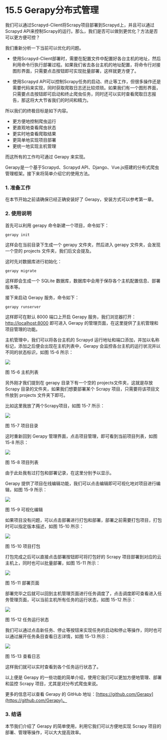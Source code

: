 # 15.5 Gerapy分布式管理

我们可以通过Scrapyd-Client将Scrapy项目部署到Scrapyd上，并且可以通过Scrapyd API来控制Scrapy的运行。那么，我们是否可以做到更优化？方法是否可以更方便可控？

我们重新分析一下当前可以优化的问题。

* 使用Scrapyd-Client部署时，需要在配置文件中配置好各台主机的地址，然后利用命令行执行部署过程。如果我们省去各台主机的地址配置，将命令行对接图形界面，只需要点击按钮即可实现批量部署，这样就更方便了。

* 使用Scrapyd API可以控制Scrapy任务的启动、终止等工作，但很多操作还是需要代码来实现，同时获取爬取日志还比较烦琐。如果我们有一个图形界面，只需要点击按钮即可启动和终止爬虫任务，同时还可以实时查看爬取日志报告，那这将大大节省我们的时间和精力。

所以我们的终极目标是如下内容。

* 更方便地控制爬虫运行
* 更直观地查看爬虫状态
* 更实时地查看爬取结果
* 更简单地实现项目部署
* 更统一地实现主机管理

而这所有的工作均可通过 Gerapy 来实现。

Gerapy是一个基于Scrapyd、Scrapyd API、Django、Vue.js搭建的分布式爬虫管理框架。接下来将简单介绍它的使用方法。

### 1. 准备工作

在本节开始之前请确保已经正确安装好了 Gerapy，安装方式可以参考第一章。

### 2. 使用说明

首先可以利用 gerapy 命令新建一个项目，命令如下：

```
gerapy init
```

这样会在当前目录下生成一个 gerapy 文件夹，然后进入 gerapy 文件夹，会发现一个空的 projects 文件夹，我们后文会提及。

这时先对数据库进行初始化：

```
gerapy migrate
```

这样即会生成一个 SQLite 数据库，数据库中会用于保存各个主机配置信息、部署版本等。

接下来启动 Gerapy 服务，命令如下：

```
gerapy runserver
```

这样即可在默认 8000 端口上开启 Gerapy 服务，我们浏览器打开：[http://localhost:8000](http://localhost:8000) 即可进入 Gerapy 的管理页面，在这里提供了主机管理和项目管理的功能。

主机管理中，我们可以将各台主机的 Scrapyd 运行地址和端口添加，并加以名称标记，添加之后便会出现在主机列表中，Gerapy 会监控各台主机的运行状况并以不同的状态标识，如图 15-6 所示：

![](./assets/15-6.jpg)

图 15-6 主机列表

另外刚才我们提到在 gerapy 目录下有一个空的 projects文件夹，这就是存放 Scrapy 目录的文件夹，如果我们想要部署某个 Scrapy 项目，只需要将该项目文件放到 projects 文件夹下即可。

比如这里我放了两个Scrapy项目，如图 15-7 所示：

![](./assets/15-7.jpg)

图 15-7 项目目录

这时重新回到 Gerapy 管理界面，点击项目管理，即可看到当前项目列表，如图 15-8 所示：

![](./assets/15-8.jpg)

图 15-8 项目列表

由于此处我有过打包和部署记录，在这里分别予以显示。

Gerapy 提供了项目在线编辑功能，我们可以点击编辑即可可视化地对项目进行编辑，如图 15-9 所示：

![](./assets/15-9.jpg)

图 15-9 可视化编辑

如果项目没有问题，可以点击部署进行打包和部署，部署之前需要打包项目，打包时可以指定版本描述，如图 15-10 所示：

![](./assets/15-10.jpg)

图 15-10 项目打包

打包完成之后可以直接点击部署按钮即可将打包好的 Scrapy 项目部署到对应的云主机上，同时也可以批量部署，如图 15-11 所示：

![](./assets/15-11.jpg)

图 15-11 部署页面

部署完毕之后就可以回到主机管理页面进行任务调度了，点击调度即可查看进入任务管理页面，可以当前主机所有任务的运行状态，如图 15-12 所示：

![](./assets/15-12.jpg)

图 15-12 任务运行状态

我们可以通过点击新任务、停止等按钮来实现任务的启动和停止等操作，同时也可以通过展开任务条目查看日志详情，如图 15-13 所示：

![](./assets/15-13.jpg)

图 15-13 查看日志

这样我们就可以实时查看到各个任务运行状态了。

以上便是 Gerapy 的一些功能的简单介绍，使用它我们可以更加方便地管理、部署和监控 Scrapy 项目，尤其是对分布式爬虫来说。

更多的信息可以查看 Gerapy 的 GitHub 地址：[https://github.com/Gerapy](https://github.com/Gerapy)。

### 3. 结语

本节我们介绍了 Gerapy 的简单使用，利用它我们可以方便地实现 Scrapy 项目的部署、管理等操作，可以大大提高效率。